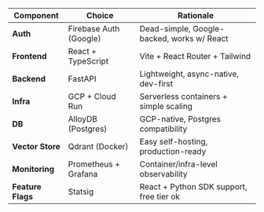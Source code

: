 | Component         | Choice                 | Rationale                                  |
| ----------------- | ---------------------- | ------------------------------------------ |
| **Auth**          | Firebase Auth (Google) | Dead-simple, Google-backed, works w/ React |
| **Frontend**      | React + TypeScript     | Vite + React Router + Tailwind             |
| **Backend**       | FastAPI                | Lightweight, async-native, dev-first       |
| **Infra**         | GCP + Cloud Run        | Serverless containers + simple scaling     |
| **DB**            | AlloyDB (Postgres)     | GCP-native, Postgres compatibility         |
| **Vector Store**  | Qdrant (Docker)        | Easy self-hosting, production-ready        |
| **Monitoring**    | Prometheus + Grafana   | Container/infra-level observability        |
| **Feature Flags** | Statsig                | React + Python SDK support, free tier ok   |
